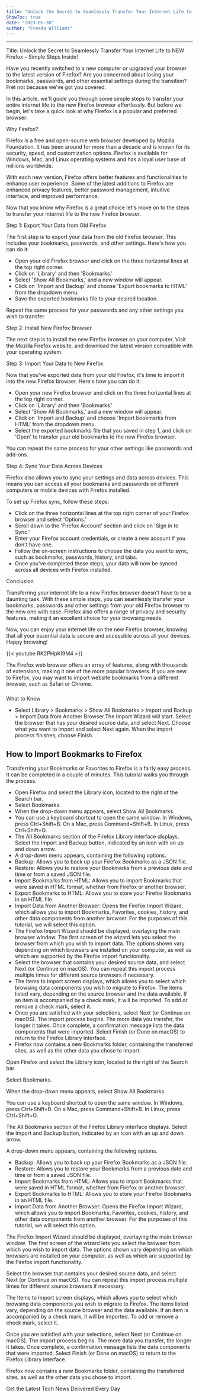 ```yaml
---
title: "Unlock the Secret to Seamlessly Transfer Your Internet Life to NEW Firefox – Simple Steps Inside!"
ShowToc: true 
date: "2023-05-30"
author: "Freeda Williams"
---
```

*****
Title: Unlock the Secret to Seamlessly Transfer Your Internet Life to NEW Firefox – Simple Steps Inside!

Have you recently switched to a new computer or upgraded your browser to the latest version of Firefox? Are you concerned about losing your bookmarks, passwords, and other essential settings during the transition? Fret not because we've got you covered.

In this article, we'll guide you through some simple steps to transfer your entire internet life to the new Firefox browser effortlessly. But before we begin, let's take a quick look at why Firefox is a popular and preferred browser:

Why Firefox?

Firefox is a free and open-source web browser developed by Mozilla Foundation. It has been around for more than a decade and is known for its security, speed, and customization options. Firefox is available for Windows, Mac, and Linux operating systems and has a loyal user base of millions worldwide.

With each new version, Firefox offers better features and functionalities to enhance user experience. Some of the latest additions to Firefox are enhanced privacy features, better password management, intuitive interface, and improved performance.

Now that you know why Firefox is a great choice let's move on to the steps to transfer your internet life to the new Firefox browser.

Step 1: Export Your Data from Old Firefox

The first step is to export your data from the old Firefox browser. This includes your bookmarks, passwords, and other settings. Here's how you can do it:

- Open your old Firefox browser and click on the three horizontal lines at the top right corner.
- Click on 'Library' and then 'Bookmarks.'
- Select 'Show All Bookmarks,' and a new window will appear.
- Click on 'Import and Backup' and choose 'Export bookmarks to HTML' from the dropdown menu.
- Save the exported bookmarks file to your desired location.

Repeat the same process for your passwords and any other settings you wish to transfer.

Step 2: Install New Firefox Browser

The next step is to install the new Firefox browser on your computer. Visit the Mozilla Firefox website, and download the latest version compatible with your operating system.

Step 3: Import Your Data to New Firefox

Now that you've exported data from your old Firefox, it's time to import it into the new Firefox browser. Here's how you can do it:

- Open your new Firefox browser and click on the three horizontal lines at the top right corner.
- Click on 'Library' and then 'Bookmarks.'
- Select 'Show All Bookmarks,' and a new window will appear.
- Click on 'Import and Backup' and choose 'Import bookmarks from HTML' from the dropdown menu.
- Select the exported bookmarks file that you saved in step 1, and click on 'Open' to transfer your old bookmarks to the new Firefox browser.

You can repeat the same process for your other settings like passwords and add-ons.

Step 4: Sync Your Data Across Devices

Firefox also allows you to sync your settings and data across devices. This means you can access all your bookmarks and passwords on different computers or mobile devices with Firefox installed.

To set up Firefox sync, follow these steps:

- Click on the three horizontal lines at the top right corner of your Firefox browser and select 'Options.'
- Scroll down to the 'Firefox Account' section and click on 'Sign in to Sync.'
- Enter your Firefox account credentials, or create a new account if you don't have one.
- Follow the on-screen instructions to choose the data you want to sync, such as bookmarks, passwords, history, and tabs.
- Once you've completed these steps, your data will now be synced across all devices with Firefox installed.

Conclusion

Transferring your internet life to a new Firefox browser doesn't have to be a daunting task. With these simple steps, you can seamlessly transfer your bookmarks, passwords and other settings from your old Firefox browser to the new one with ease. Firefox also offers a range of privacy and security features, making it an excellent choice for your browsing needs.

Now, you can enjoy your internet life on the new Firefox browser, knowing that all your essential data is secure and accessible across all your devices. Happy browsing!

{{< youtube RK2PHpKI9M4 >}} 




The Firefox web browser offers an array of features, along with thousands of extensions, making it one of the more popular browsers. If you are new to Firefox, you may want to import website bookmarks from a different browser, such as Safari or Chrome.

 
### 
What to Know
 
- Select Library > Bookmarks > Show All Bookmarks > Import and Backup > Import Data from Another Browser.The Import Wizard will start. Select the browser that has your desired source data, and select Next. Choose what you want to import and select Next again. When the import process finishes, choose Finish.

 
##   How to Import Bookmarks to Firefox  
 

Transferring your Bookmarks or Favorites to Firefox is a fairly easy process. It can be completed in a couple of minutes. This tutorial walks you through the process.

 
- Open Firefox and select the Library icon, located to the right of the Search bar.
 - Select Bookmarks.
 - When the drop-down menu appears, select Show All Bookmarks.
 - You can use a keyboard shortcut to open the same window. In Windows, press Ctrl+Shift+B. On a Mac, press Command+Shift+B. In Linux, press Ctrl+Shift+O.
 - The All Bookmarks section of the Firefox Library interface displays. Select the Import and Backup button, indicated by an icon with an up and down arrow.
 - A drop-down menu appears, containing the following options.
 - Backup: Allows you to back up your Firefox Bookmarks as a JSON file.
 - Restore: Allows you to restore your Bookmarks from a previous date and time or from a saved JSON file.
 - Import Bookmarks from HTML: Allows you to import Bookmarks that were saved in HTML format, whether from Firefox or another browser.
 - Export Bookmarks to HTML: Allows you to store your Firefox Bookmarks in an HTML file.
 - Import Data from Another Browser: Opens the Firefox Import Wizard, which allows you to import Bookmarks, Favorites, cookies, history, and other data components from another browser. For the purposes of this tutorial, we will select this option.
 - The Firefox Import Wizard should be displayed, overlaying the main browser window. The first screen of the wizard lets you select the browser from which you wish to import data. The options shown vary depending on which browsers are installed on your computer, as well as which are supported by the Firefox import functionality.
 - Select the browser that contains your desired source data, and select Next (or Continue on macOS). You can repeat this import process multiple times for different source browsers if necessary.
 - The Items to Import screen displays, which allows you to select which browsing data components you wish to migrate to Firefox. The items listed vary, depending on the source browser and the data available. If an item is accompanied by a check mark, it will be imported. To add or remove a check mark, select it.
 - Once you are satisfied with your selections, select Next (or Continue on macOS). The import process begins. The more data you transfer, the longer it takes. Once complete, a confirmation message lists the data components that were imported. Select Finish (or Done on macOS) to return to the Firefox Library interface.
 - Firefox now contains a new Bookmarks folder, containing the transferred sites, as well as the other data you chose to import.

 

Open Firefox and select the Library icon, located to the right of the Search bar.

 

Select Bookmarks.

 

When the drop-down menu appears, select Show All Bookmarks.

 
You can use a keyboard shortcut to open the same window. In Windows, press Ctrl+Shift+B. On a Mac, press Command+Shift+B. In Linux, press Ctrl+Shift+O.
 

The All Bookmarks section of the Firefox Library interface displays. Select the Import and Backup button, indicated by an icon with an up and down arrow.

 

A drop-down menu appears, containing the following options.

 
- Backup: Allows you to back up your Firefox Bookmarks as a JSON file.
 - Restore: Allows you to restore your Bookmarks from a previous date and time or from a saved JSON file.
 - Import Bookmarks from HTML: Allows you to import Bookmarks that were saved in HTML format, whether from Firefox or another browser.
 - Export Bookmarks to HTML: Allows you to store your Firefox Bookmarks in an HTML file.
 - Import Data from Another Browser: Opens the Firefox Import Wizard, which allows you to import Bookmarks, Favorites, cookies, history, and other data components from another browser. For the purposes of this tutorial, we will select this option.

 

The Firefox Import Wizard should be displayed, overlaying the main browser window. The first screen of the wizard lets you select the browser from which you wish to import data. The options shown vary depending on which browsers are installed on your computer, as well as which are supported by the Firefox import functionality.

 

Select the browser that contains your desired source data, and select Next (or Continue on macOS). You can repeat this import process multiple times for different source browsers if necessary.

 

The Items to Import screen displays, which allows you to select which browsing data components you wish to migrate to Firefox. The items listed vary, depending on the source browser and the data available. If an item is accompanied by a check mark, it will be imported. To add or remove a check mark, select it.

 

Once you are satisfied with your selections, select Next (or Continue on macOS). The import process begins. The more data you transfer, the longer it takes. Once complete, a confirmation message lists the data components that were imported. Select Finish (or Done on macOS) to return to the Firefox Library interface.

 

Firefox now contains a new Bookmarks folder, containing the transferred sites, as well as the other data you chose to import.

 

Get the Latest Tech News Delivered Every Day




